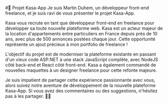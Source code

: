 #🏡 Projet Kasa-App
Je suis Martin Duhem, un développeur front-end freelance, et je suis ravi de vous présenter le projet Kasa-App.

Kasa vous recrute en tant que développeur front-end en freelance pour développer sa toute nouvelle plateforme web. Kasa est un acteur majeur de la location d'appartements entre particuliers en France depuis près de 10 ans, avec plus de 500 annonces postées chaque jour. Cette opportunité représente un ajout précieux à mon portfolio de freelance !

L'objectif du projet est de moderniser la plateforme existante en passant d'un vieux code ASP.NET à une stack JavaScript complète, avec NodeJS côté back-end et React côté front-end. Kasa a également commandé de nouvelles maquettes à un designer freelance pour cette refonte majeure.

Je suis impatient de partager cette expérience passionnante avec vous, alors suivez notre aventure de développement de la nouvelle plateforme Kasa-App. Si vous avez des commentaires ou des suggestions, n'hésitez pas à les partager. 🏡🚀
